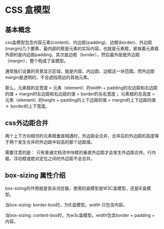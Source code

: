 # CSS 盒模型

## 基本概念
css盒模型包含内容元素(content)、内边距(padding)、边框(border)、外边距(margin)几个要素，最内部的框是元素的实际内容，也就是元素框，紧挨着元素框外部的是内边距padding，其次是边框（border），然后最外层是外边距（margin），整个构成了盒模型。                       

通常我们设置的背景显示区域，就是内容、内边距、边框这一块范围。而外边距margin是透明的，不会遮挡周边的其他元素。  

那么，元素框的总宽度 = 元素（element）的width + padding的左边距和右边距的值 + margin的左边距和右边距的值 + border的左右宽度； 元素框的总高度 = 元素（element）的height + padding的上下边距的值 + margin的上下边距的值 ＋ border的上下宽度。


## css外边距合并
两个上下方向相邻的元素框垂直相遇时，外边距会合并，合并后的外边距的高度等于两个发生合并的外边距中较高的那个边距值。

需要注意的是： 只有普通文档流中块框的垂直外边距才会发生外边距合并。行内框、浮动框或绝对定位之间的外边距不会合并。

## box-sizing 属性介绍
box-sizing的作用就是告诉浏览器，使用的盒模型是W3C盒模型，还是IE盒模型。

当box-sizing: border-box时，为IE盒模型。width 只包含内容。

当box-sizing: content-box时，为w3c盒模型。width包含border + padding + 内容。

